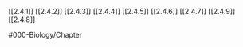 [[2.4.1]]
[[2.4.2]]
[[2.4.3]]
[[2.4.4]]
[[2.4.5]]
[[2.4.6]]
[[2.4.7]]
[[2.4.9]]
[[2.4.8]]

#000-Biology/Chapter 